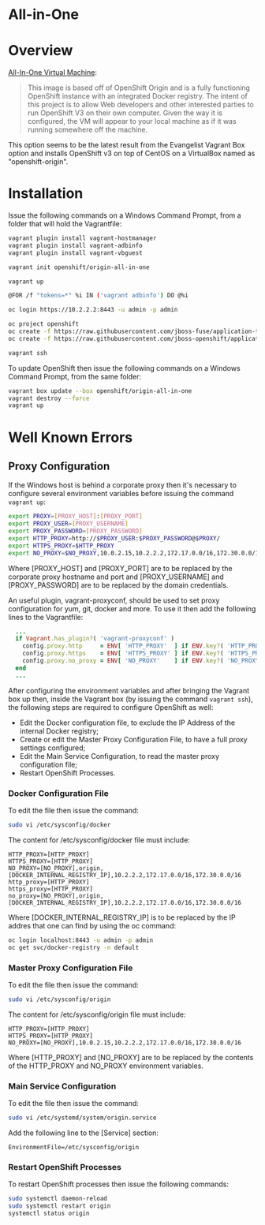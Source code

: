 ﻿All-in-One
==========

# Overview

[All-In-One Virtual Machine](https://www.openshift.org/vm/):
> This image is based off of OpenShift Origin and is a fully functioning OpenShift instance with an integrated Docker registry. The intent of this project is to allow Web developers and other interested parties to run OpenShift V3 on their own computer. Given the way it is configured, the VM will appear to your local machine as if it was running somewhere off the machine.

This option seems to be the latest result from the Evangelist Vagrant Box option and installs OpenShift v3 on top of CentOS on a VirtualBox named as "openshift-origin".

# Installation

Issue the following commands on a Windows Command Prompt, from a folder that will hold the Vagrantfile:

```bash
vagrant plugin install vagrant-hostmanager
vagrant plugin install vagrant-adbinfo
vagrant plugin install vagrant-vbguest

vagrant init openshift/origin-all-in-one

vagrant up

@FOR /f "tokens=*" %i IN ('vagrant adbinfo') DO @%i

oc login https://10.2.2.2:8443 -u admin -p admin

oc project openshift
oc create -f https://raw.githubusercontent.com/jboss-fuse/application-templates/master/fis-image-streams.json
oc create -f https://raw.githubusercontent.com/jboss-openshift/application-templates/master/amq/amq62-basic.json

vagrant ssh
```

To update OpenShift then issue the following commands on a Windows Command Prompt, from the same folder:

```bash
vagrant box update --box openshift/origin-all-in-one
vagrant destroy --force
vagrant up
```

# Well Known Errors

## Proxy Configuration

If the Windows host is behind a corporate proxy then it's necessary to configure several environment variables before issuing the command ```vagrant up```:

```bash
export PROXY=[PROXY_HOST]:[PROXY_PORT]
export PROXY_USER=[PROXY_USERNAME]
export PROXY_PASSWORD=[PROXY_PASSWORD]
export HTTP_PROXY=http://$PROXY_USER:$PROXY_PASSWORD@$PROXY/
export HTTPS_PROXY=$HTTP_PROXY
export NO_PROXY=$NO_PROXY,10.0.2.15,10.2.2.2,172.17.0.0/16,172.30.0.0/16
```

Where [PROXY_HOST] and [PROXY_PORT] are to be replaced by the corporate proxy hostname and port and [PROXY_USERNAME] and [PROXY_PASSWORD] are to be replaced by the domain credentials.

An useful plugin, vagrant-proxyconf, should be used to set proxy configuration for yum, git, docker and more. To use it then add the following lines to the Vagrantfile:

```ruby
  ...
  if Vagrant.has_plugin?( 'vagrant-proxyconf' )
    config.proxy.http     = ENV[ 'HTTP_PROXY'  ] if ENV.key?( 'HTTP_PROXY'  )
    config.proxy.https    = ENV[ 'HTTPS_PROXY' ] if ENV.key?( 'HTTPS_PROXY' )
    config.proxy.no_proxy = ENV[ 'NO_PROXY'    ] if ENV.key?( 'NO_PROXY'    )
  end
  ...
```

After configuring the environment variables and after bringing the Vagrant box up then, inside the Vagrant box (by issuing the command ```vagrant ssh```), the following steps are required to configure OpenShift as well:

- Edit the Docker configuration file, to exclude the IP Address of the internal Docker registry;
- Create or edit the Master Proxy Configuration File, to have a full proxy settings configured;
- Edit the Main Service Configuration, to read the master proxy configuration file;
- Restart OpenShift Processes.

### Docker Configuration File

To edit the file then issue the command:

```bash
sudo vi /etc/sysconfig/docker
```

The content for /etc/sysconfig/docker file must include:

```
HTTP_PROXY=[HTTP_PROXY]
HTTPS_PROXY=[HTTP_PROXY]
NO_PROXY=[NO_PROXY],origin,[DOCKER_INTERNAL_REGISTRY_IP],10.2.2.2,172.17.0.0/16,172.30.0.0/16
http_proxy=[HTTP_PROXY]
https_proxy=[HTTP_PROXY]
no_proxy=[NO_PROXY],origin,[DOCKER_INTERNAL_REGISTRY_IP],10.2.2.2,172.17.0.0/16,172.30.0.0/16
```

Where [DOCKER_INTERNAL_REGISTRY_IP] is to be replaced by the IP addres that one can find by using the oc command:

```bash
oc login localhost:8443 -u admin -p admin
oc get svc/docker-registry -n default
```

### Master Proxy Configuration File

To edit the file then issue the command:

```bash
sudo vi /etc/sysconfig/origin
```

The content for /etc/sysconfig/origin file must include:

```
HTTP_PROXY=[HTTP_PROXY]
HTTPS_PROXY=[HTTP_PROXY]
NO_PROXY=[NO_PROXY],10.0.2.15,10.2.2.2,172.17.0.0/16,172.30.0.0/16
```

Where [HTTP_PROXY] and [NO_PROXY] are to be replaced by the contents of the HTTP_PROXY and NO_PROXY environment variables.

### Main Service Configuration

To edit the file then issue the command:

```bash
sudo vi /etc/systemd/system/origin.service
```

Add the following line to the [Service] section:

```
EnvironmentFile=/etc/sysconfig/origin
```

### Restart OpenShift Processes

To restart OpenShift processes then issue the following commands:

```bash
sudo systemctl daemon-reload
sudo systemctl restart origin
systemctl status origin
```

